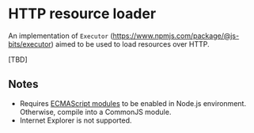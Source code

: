# HTTP resource loader

An implementation of `Executor` (https://www.npmjs.com/package/@js-bits/executor) aimed to be used to load resources over HTTP.

[TBD]

## Notes

- Requires [ECMAScript modules](https://nodejs.org/api/esm.html) to be enabled in Node.js environment. Otherwise, compile into a CommonJS module.
- Internet Explorer is not supported.

